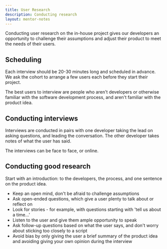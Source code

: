 ```yaml
---
title: User Research
description: Conducting research
layout: mentor-notes
---
```


Conducting user research on the in-house project gives our developers an opportunity to challenge their assumptions and adjust their product to meet the needs of their users.

## Scheduling

Each interview should be 20-30 minutes long and scheduled in advance. We ask the cohort to arrange a few users each before they start their project.

The best users to interview are people who aren't developers or otherwise familiar with the software development process, and aren't familiar with the product idea.

## Conducting interviews

Interviews are conducted in pairs with one developer taking the lead on asking questions, and leading the conversation. The other developer takes notes of what the user has said.

The interviews can be face to face, or online.

## Conducting good research

Start with an introduction: to the developers, the process, and one sentence on the product idea.

- Keep an open mind, don't be afraid to challenge assumptions
- Ask open-ended questions, which give a user plenty to talk about or reflect on
- Look for stories - for example, with questions starting with 'tell us about a time...'
- Listen to the user and give them ample opportunity to speak
- Ask follow-up questions based on what the user says, and don't worry about sticking too closely to a script
- Avoid bias by only giving the user a brief summary of the product idea and avoiding giving your own opinion during the interview
